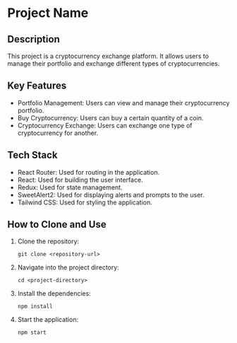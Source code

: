 # Project Name

## Description

This project is a cryptocurrency exchange platform. It allows users to manage their portfolio and exchange different types of cryptocurrencies.

## Key Features

- Portfolio Management: Users can view and manage their cryptocurrency portfolio.
- Buy Cryptocurrency: Users can buy a certain quantity of a coin.
- Cryptocurrency Exchange: Users can exchange one type of cryptocurrency for another.

## Tech Stack

- React Router: Used for routing in the application.
- React: Used for building the user interface.
- Redux: Used for state management.
- SweetAlert2: Used for displaying alerts and prompts to the user.
- Tailwind CSS: Used for styling the application.

## How to Clone and Use

1. Clone the repository:
    ```
    git clone <repository-url>
    ```
2. Navigate into the project directory:
    ```
    cd <project-directory>
    ```
3. Install the dependencies:
    ```
    npm install
    ```
4. Start the application:
    ```
    npm start
    ```